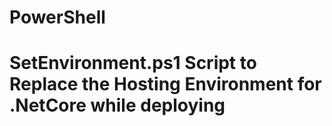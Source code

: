 # PowerShell

# SetEnvironment.ps1 Script to Replace the Hosting Environment for .NetCore while deploying
